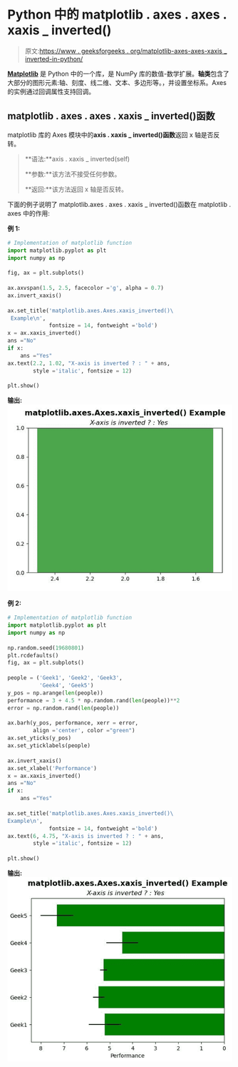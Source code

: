 # Python 中的 matplotlib . axes . axes . xaxis _ inverted()

> 原文:[https://www . geeksforgeeks . org/matplotlib-axes-axes-xaxis _ inverted-in-python/](https://www.geeksforgeeks.org/matplotlib-axes-axes-xaxis_inverted-in-python/)

**[Matplotlib](https://www.geeksforgeeks.org/python-introduction-matplotlib/)** 是 Python 中的一个库，是 NumPy 库的数值-数学扩展。**轴类**包含了大部分的图形元素:轴、刻度、线二维、文本、多边形等。，并设置坐标系。Axes 的实例通过回调属性支持回调。

## matplotlib . axes . axes . xaxis _ inverted()函数

matplotlib 库的 Axes 模块中的**axis . xaxis _ inverted()函数**返回 x 轴是否反转。

> **语法:**axis . xaxis _ inverted(self)
> 
> **参数:**该方法不接受任何参数。
> 
> **返回:**该方法返回 x 轴是否反转。

下面的例子说明了 matplotlib.axes . axes . xaxis _ inverted()函数在 matplotlib . axes 中的作用:

**例 1:**

```py
# Implementation of matplotlib function
import matplotlib.pyplot as plt
import numpy as np

fig, ax = plt.subplots()

ax.axvspan(1.5, 2.5, facecolor ='g', alpha = 0.7)
ax.invert_xaxis()

ax.set_title('matplotlib.axes.Axes.xaxis_inverted()\
 Example\n',
             fontsize = 14, fontweight ='bold')
x = ax.xaxis_inverted()
ans ="No"
if x:
    ans ="Yes"
ax.text(2.2, 1.02, "X-axis is inverted ? : " + ans,
        style ='italic', fontsize = 12)

plt.show()
```

**输出:**
![](img/29b874f91907801fd74f487f25579ba8.png)

**例 2:**

```py
# Implementation of matplotlib function
import matplotlib.pyplot as plt
import numpy as np

np.random.seed(19680801)
plt.rcdefaults()
fig, ax = plt.subplots()

people = ('Geek1', 'Geek2', 'Geek3',
          'Geek4', 'Geek5')
y_pos = np.arange(len(people))
performance = 3 + 4.5 * np.random.rand(len(people))**2
error = np.random.rand(len(people))

ax.barh(y_pos, performance, xerr = error, 
        align ='center', color ="green")
ax.set_yticks(y_pos)
ax.set_yticklabels(people)

ax.invert_xaxis()  
ax.set_xlabel('Performance')
x = ax.xaxis_inverted()
ans ="No"
if x:
    ans ="Yes"

ax.set_title('matplotlib.axes.Axes.xaxis_inverted()\
Example\n',
             fontsize = 14, fontweight ='bold')
ax.text(6, 4.75, "X-axis is inverted ? : " + ans, 
        style ='italic', fontsize = 12)

plt.show()
```

**输出:**
![](img/c9a27533d25d42e359ad7fb408505074.png)